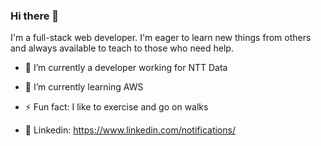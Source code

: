 ### Hi there 👋
I'm a full-stack web developer. I'm eager to learn new things from others and always available to teach to those who need help.
- 🔭 I’m currently a developer working for NTT Data
- 🌱 I’m currently learning AWS
- ⚡ Fun fact: I like to exercise and go on walks

- 💬 Linkedin: https://www.linkedin.com/notifications/










<!--
**thomasjk0831/thomasjk0831** is a ✨ _special_ ✨ repository because its `README.md` (this file) appears on your GitHub profile.

Here are some ideas to get you started:

- 🔭 I’m currently working on ...
- 🌱 I’m currently learning ...
- 👯 I’m looking to collaborate on ...
- 🤔 I’m looking for help with ...
- 💬 Ask me about ...
- 📫 How to reach me: ...
- ⚡ Fun fact: ...
-->
